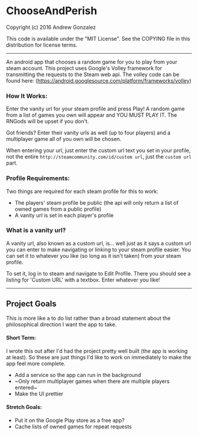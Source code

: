 # ChooseAndPerish

Copyright (c) 2016 Andrew Gonzalez

This code is available under the "MIT License". See the COPYING file in this distribution for license terms.
******


An android app that chooses a random game for you to play from your steam account.
This project uses Google's Volley framework for transmitting the requests to the
Steam web api.
The volley code can be found here: (https://android.googlesource.com/platform/frameworks/volley)

### How It Works:
Enter the vanity url for your steam profile and press Play! A random game from a list
of games you own will appear and YOU MUST PLAY IT. The RNGods will be upset if you don't.

Got friends? Enter their vanity urls as well (up to four players) and a multiplayer game all
of you own will be chosen.

When entering your url, just enter the custom url text you set in your profile, not the
entire `http://steamcommunity.com/id/custom url`, just the `custom url` part.

### Profile Requirements:
Two things are required for each steam profile for this to work:
+ The players' steam profile be public (the api will only return a list of owned games
from a public profile)
+ A vanity url is set in each player's profile

### What is a vanity url?
A vanity url, also known as a custom url, is... well just as it says a custom url you can
enter to make navigating or linking to your steam profile easier. You can set it to whatever
you like (so long as it isn't taken) from your steam profile.

To set it, log in to steam and navigate to Edit Profile. There you should see a
listing for 'Custom URL' with a textbox. Enter whatever you like!
******

## Project Goals

This is more like a to do list rather than a broad statement about the philosophical
direction I want the app to take.

#### Short Term:

I wrote this out after I'd had the project pretty well built (the app is working at least).
So these are just things I'd like to work on immediately to make the app feel more complete.

+ Add a service so the app can run in the background
+ ~Only return multiplayer games when there are multiple players entered~
+ Make the UI prettier

#### Stretch Goals:
+ Put it on the Google Play store as a free app?
+ Cache lists of owned games for repeat requests
